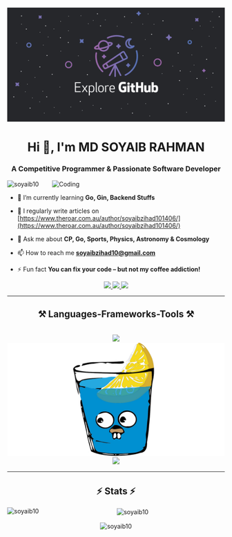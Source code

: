 [![MasterHead](./img/exploregithub.jpg)](https://www.linkedin.com/in/md-soyaib-rahman-788261194/)
<h1 align="center">Hi 👋, I'm MD SOYAIB RAHMAN</h1>
<h3 align="center">A Competitive Programmer & Passionate Software Developer</h3>
<img align="right" alt="Coding" width="400" src="https://cdn.dribbble.com/users/1162077/screenshots/3848914/media/7ed7d5ca074b48b328150e5a231e8d1f.gif">

<p align="left"> <img src="https://komarev.com/ghpvc/?username=soyaib10&label=Profile%20views&color=0e75b6&style=flat" alt="soyaib10" /> </p>

<!--<p align="left"> <a href="https://twitter.com/soyaibzihad10" target="blank"><img src="https://img.shields.io/twitter/follow/soyaibzihad10?logo=twitter&style=for-the-badge" alt="soyaibzihad10" /></a> </p>-->

- 🌱 I’m currently learning **Go, Gin, Backend Stuffs**

- 📝 I regularly write articles on [https://www.theroar.com.au/author/soyaibzihad101406/](https://www.theroar.com.au/author/soyaibzihad101406/)

- 💬 Ask me about **CP, Go, Sports, Physics, Astronomy & Cosmology**

- 📫 How to reach me **soyaibzihad10@gmail.com**

- ⚡ Fun fact **You can fix your code – but not my coffee addiction!**


 </div>
 
<div align="center"> 
  <a href="mailto:soyaibzihad10@gmail.com">
    <img src="https://img.shields.io/badge/Gmail-333333?style=for-the-badge&logo=gmail&logoColor=red" />
  </a>
  <a href="https://www.linkedin.com/in/md-soyaib-rahman-788261194/" target="_blank">
    <img src="https://img.shields.io/badge/LinkedIn-0077B5?style=for-the-badge&logo=linkedin&logoColor=white" target="_blank" />
  </a>
  <a href="https://www.theroar.com.au/author/soyaibzihad101406/" target="_blank">
     <img src="https://img.shields.io/badge/Portfolio-FF5722?style=for-the-badge&logo=todoist&logoColor=white" target="_blank" /> <!-- sqlite, safari, google-chrome are other good icon options -->
  </a>
</div>

 <hr/>
 
<h2 align="center">⚒️ Languages-Frameworks-Tools ⚒️</h2>
<br/>
<div align="center">
    <img src="https://skillicons.dev/icons?i=c,cpp,go,java,python,mysql,postgresql" /><br>
    <img src="./img/gin.png" alt="Gin"/><br>
    <img src="https://skillicons.dev/icons?i=html,css,bootstrap,git,github,postman,latex,linux,vscode,sublime,idea,pycharm"
</div>

<br/>
<hr/>


<h2 align="center">⚡ Stats ⚡</h2>
<p><img align="left" src="https://github-readme-stats.vercel.app/api/top-langs?username=soyaib10&show_icons=true&locale=en&layout=compact" alt="soyaib10" /></p>

<p>&nbsp;<img align="center" src="https://github-readme-stats.vercel.app/api?username=soyaib10&show_icons=true&locale=en" alt="soyaib10" /></p>

<p><img align="center" src="https://github-readme-streak-stats.herokuapp.com/?user=soyaib10&" alt="soyaib10" /></p>
